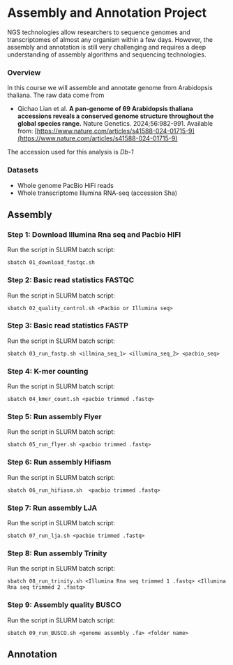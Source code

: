 # Assembly and Annotation Project

NGS technologies allow researchers to sequence genomes and transcriptomes of almost any organism within a few days. However, the assembly and annotation is still very challenging and requires a deep understanding of assembly algorithms and sequencing technologies.

### Overview
In this course we will assemble and annotate genome from Arabidopsis thaliana. The raw data come from

* Qichao Lian et al. **A pan-genome of 69 Arabidopsis thaliana accessions reveals a conserved genome structure throughout the global species range.** Nature Genetics. 2024;56:982-991. Available from: [https://www.nature.com/articles/s41588-024-01715-9](https://www.nature.com/articles/s41588-024-01715-9)

The accession used for this analysis is *Db-1*

### Datasets

* Whole genome PacBio HiFi reads
* Whole transcriptome Illumina RNA-seq (accession Sha)


## Assembly

### Step 1: Download Illumina Rna seq and Pacbio HIFI
Run the script in SLURM batch script:
``` 
sbatch 01_download_fastqc.sh 
```

### Step 2: Basic read statistics FASTQC
Run the script in SLURM batch script:
``` 
sbatch 02_quality_control.sh <Pacbio or Illumina seq> 
```

### Step 3: Basic read statistics FASTP
Run the script in SLURM batch script:
``` 
sbatch 03_run_fastp.sh <illmina_seq_1> <illumina_seq_2> <pacbio_seq> 
```

### Step 4: K-mer counting
Run the script in SLURM batch script:
``` 
sbatch 04_kmer_count.sh <pacbio trimmed .fastq>
```

### Step 5: Run assembly Flyer
Run the script in SLURM batch script:
``` 
sbatch 05_run_flyer.sh <pacbio trimmed .fastq> 
```

### Step 6: Run assembly Hifiasm
Run the script in SLURM batch script:
``` 
sbatch 06_run_hifiasm.sh  <pacbio trimmed .fastq>
```

### Step 7: Run assembly LJA
Run the script in SLURM batch script:
``` 
sbatch 07_run_lja.sh <pacbio trimmed .fastq>
```

### Step 8: Run assembly Trinity
Run the script in SLURM batch script:
``` 
sbatch 08_run_trinity.sh <Illumina Rna seq trimmed 1 .fastq> <Illumina Rna seq trimmed 2 .fastq>
```

### Step 9: Assembly quality BUSCO
Run the script in SLURM batch script:
``` 
sbatch 09_run_BUSCO.sh <genome assembly .fa> <folder name>
 ```


## Annotation